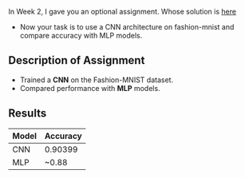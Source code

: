 In Week 2, I gave you an optional assignment. 
Whose solution is [here](https://github.com/shoryasethia/fashion-mnist )
* Now your task is to use a CNN architecture on fashion-mnist and compare accuracy with MLP models.

## Description of Assignment

- Trained a **CNN** on the Fashion-MNIST dataset.
- Compared performance with **MLP** models.

## Results
| Model | Accuracy |
|-------|----------|
| CNN   | 0.90399  |
| MLP   | ~0.88    |